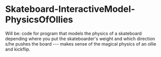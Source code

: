 Skateboard-InteractiveModel-PhysicsOfOllies
===========================================

Will be: code for program that models the physics of a skateboard depending where you put the skateboarder's weight and which direction s/he pushes the board --- makes sense of the magical physics of an ollie and kickflip. 
